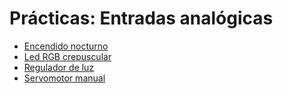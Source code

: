 # Prácticas: Entradas analógicas

* [Encendido nocturno](/Practicas/Encendido-nocturno/README.md)
* [Led RGB crepuscular](/Practicas/Led-RGB-crepuscular/README.md)
* [Regulador de luz](/Practicas/Regulador-de-luz/README.md)
* [Servomotor manual](/Practicas/Servomotor-manual/README.md)